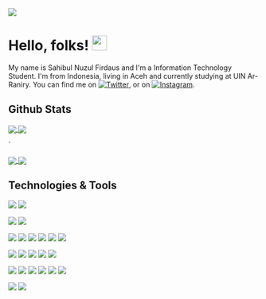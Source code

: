 <!-- ### Hi there 👋 -->

<a href="https://github.com/sahibul-nf/sahibul-nf">
  <img align="center" src="https://frontendjoe.com/images/wallpapers/squares.png" />
</a>

# Hello, folks! <img src="https://raw.githubusercontent.com/MartinHeinz/MartinHeinz/master/wave.gif" width="30px">

My name is Sahibul Nuzul Firdaus and I'm a Information Technology Student. I'm from Indonesia, living in Aceh and currently studying at UIN Ar-Raniry. You can find me on [![Twitter][1.2]][1],  or on [![Instagram][3.2]][3].


## Github Stats

<a href="https://github.com/sahibul-nf/sahibul-nf">
  <img align="center" src="https://github-readme-stats.vercel.app/api?username=sahibul-nf&count_private=true&show_icons=true&title_color=00add8&bg_color=24292e&text_color=f6f8fa&icon_color=00add8&border_radius=16" />
</a>
<a href="https://github.com/sahibul-nf/sahibul-nf">
  <img align="center" src="https://github-readme-stats.vercel.app/api/top-langs/?username=sahibul-nf&exclude_repo=elearning-api,ecommerse-api&langs_count=3&border_radius=16&border_color=d1d5da" />
</a>

\`

<a href="https://github.com/sahibul-nf/sahibul-nf.github.io">
  <img align="center" src="https://github-readme-stats.vercel.app/api/pin/?username=sahibul-nf&repo=sahibul-nf.github.io&show_owner=true&border_radius=16&border_color=d1d5da" />
</a>
<a href="https://github.com/sahibul-nf/elearning-api">
  <img align="center" src="https://github-readme-stats.vercel.app/api/pin/?username=sahibul-nf&repo=elearning-api&show_owner=true&border_radius=16&border_color=d1d5da" />
</a>


## Technologies & Tools

![](https://img.shields.io/badge/OS-Linux-informational?style=flat&logo=linux&logoColor=white&color=00add8)
![](https://img.shields.io/badge/OS-Android-informational?style=flat&logo=android&logoColor=white&color=00add8)

![](https://img.shields.io/badge/Editor-VSCode-informational?style=flat&logo=visual-studio-code&logoColor=white&color=00add8)
![](https://img.shields.io/badge/Editor-IntelliJ_IDEA-informational?style=flat&logo=intellij-idea&logoColor=white&color=00add8)

![](https://img.shields.io/badge/Code-Dart-informational?style=flat&logo=dart&logoColor=white&color=00add8)
![](https://img.shields.io/badge/Code-JavaScript-informational?style=flat&logo=javascript&logoColor=white&color=00add8)
![](https://img.shields.io/badge/Code-Golang-informational?style=flat&logo=go&logoColor=white&color=00add8)
![](https://img.shields.io/badge/Code-Java-informational?style=flat&logo=java&logoColor=white&color=00add8)
![](https://img.shields.io/badge/Code-PHP-informational?style=flat&logo=php&logoColor=white&color=00add8)
![](https://img.shields.io/badge/Shell-Bash-informational?style=flat&logo=gnu-bash&logoColor=white&color=00add8)

![](https://img.shields.io/badge/Framework-Flutter-informational?style=flat&logo=flutter&logoColor=white&color=00add8)
![](https://img.shields.io/badge/Framework-Vue-informational?style=flat&logo=vue-dot-js&logoColor=white&color=00add8)
![](https://img.shields.io/badge/Framework-Laravel-informational?style=flat&logo=laravel&logoColor=white&color=00add8)
![](https://img.shields.io/badge/Framework-Spring-Boot-informational?style=flat&logo=laravel&logoColor=white&color=00add8)
![](https://img.shields.io/badge/Framework-Express-informational?style=flat&logo=laravel&logoColor=white&color=00add8)

![](https://img.shields.io/badge/Tools-Figma-informational?style=flat&logo=figma&logoColor=white&color=00add8)
![](https://img.shields.io/badge/Tools-MySQL-informational?style=flat&logo=mysql&logoColor=white&color=00add8)
![](https://img.shields.io/badge/Tools-Docker-informational?style=flat&logo=docker&logoColor=white&color=00add8)
![](https://img.shields.io/badge/Tools-Apache-informational?style=flat&logo=apache&logoColor=white&color=00add8)
![](https://img.shields.io/badge/Tools-ApacheMaven-informational?style=flat&logo=apache-maven&logoColor=white&color=00add8)
![](https://img.shields.io/badge/Tools-Apache-Storm-informational?style=flat&logo=apache-storm&logoColor=white&color=00add8)

![](https://img.shields.io/badge/Cloud-Heroku-informational?style=flat&logo=heroku&logoColor=white&color=00add8)
![](https://img.shields.io/badge/Cloud-Alibaba-informational?style=flat&logo=alibaba-cloud&logoColor=white&color=00add8)


[1.1]: http://i.imgur.com/tXSoThF.png (twitter icon)
[2.1]: http://i.imgur.com/0o48UoR.png (github icon with padding)

<!-- icons without padding -->

[1.2]: http://i.imgur.com/wWzX9uB.png (twitter icon)
[2.2]: http://i.imgur.com/9I6NRUm.png (github icon without padding)
[3.2]: https://raw.githubusercontent.com/MartinHeinz/MartinHeinz/master/linkedin-3-16.png (LinkedIn icon)


<!-- links to your social media accounts -->

[1]: https://twitter.com/sahibul_nf
[2]: https://github.com/sahibul-nf
[3]: https://www.linkedin.com/in/sahibul-nf

